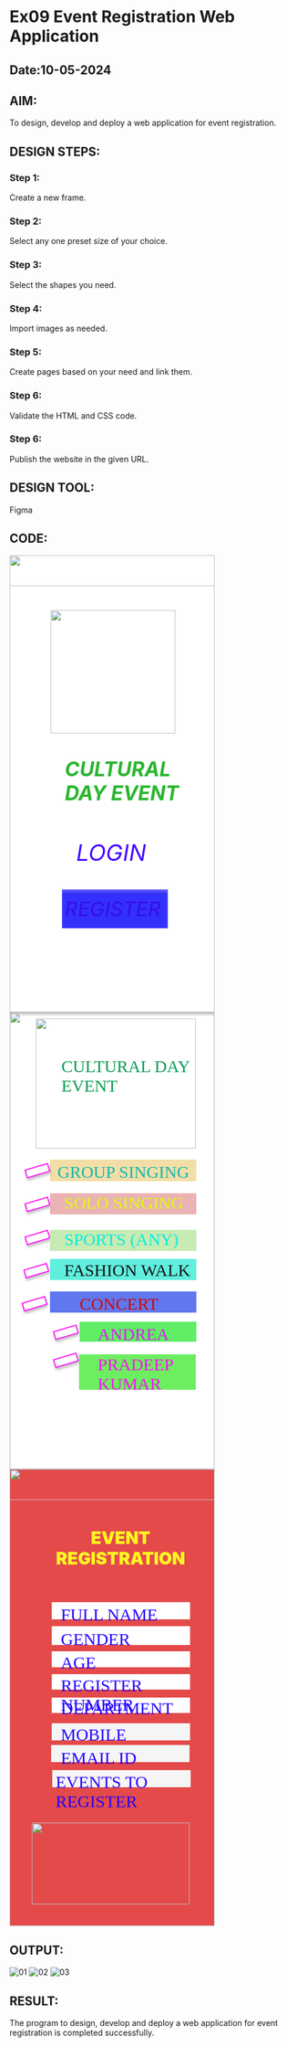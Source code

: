 # Ex09 Event Registration Web Application
## Date:10-05-2024

## AIM:
To design, develop and deploy a web application for event registration.

## DESIGN STEPS:

### Step 1:
Create a new frame.

### Step 2:
Select any one preset size of your choice.

### Step 3:
Select the shapes you need.

### Step 4:
Import images as needed.

### Step 5:
Create pages based on your need and link them.

### Step 6:

Validate the HTML and CSS code.

### Step 6:

Publish the website in the given URL.

## DESIGN TOOL:
Figma

## CODE:
<div style="width: 360px; height: 800px; position: relative; background: white">
  <img style="width: 360px; height: 800px; left: 0px; top: 0px; position: absolute" src="https://via.placeholder.com/360x800" />
  <img style="width: 360px; height: 54px; left: 0px; top: 0px; position: absolute" src="https://via.placeholder.com/360x54" />
  <div style="width: 186px; height: 62px; left: 92px; top: 487px; position: absolute; mix-blend-mode: color-burn; box-shadow: 0px 4px 4px rgba(0, 0, 0, 0.25); justify-content: center; align-items: center; display: inline-flex">
    <div style="width: 186px; height: 62px; background: #00F0FF; box-shadow: 0px 4px 4px rgba(0, 0, 0, 0.25) inset"></div>
  </div>
  <div style="width: 161px; height: 53px; left: 117px; top: 496px; position: absolute; mix-blend-mode: hard-light; color: #2400FF; font-size: 40px; font-family: Inter; font-style: italic; font-weight: 400; word-wrap: break-word">LOGIN</div>
  <div style="width: 186px; height: 68px; left: 92px; top: 585px; position: absolute; mix-blend-mode: exclusion; background: rgba(249.98, 255, 4.04, 0.81); box-shadow: 0px 4px 4px rgba(0, 0, 0, 0.25) inset"></div>
  <div style="width: 176px; height: 55px; left: 97px; top: 598px; position: absolute; mix-blend-mode: color-burn; color: rgba(255, 38.27, 24.44, 0.63); font-size: 35px; font-family: Inter; font-style: italic; font-weight: 500; word-wrap: break-word">REGISTER</div>
  <img style="width: 219px; height: 216px; left: 72px; top: 96px; position: absolute" src="https://via.placeholder.com/219x216" />
  <div style="width: 214px; height: 102px; left: 97px; top: 353px; position: absolute; color: #2AB630; font-size: 35px; font-family: Inter; font-style: italic; font-weight: 700; word-wrap: break-word">CULTURAL DAY EVENT<br/></div>
</div>
<div style="width: 360px; height: 800px; position: relative; background: white; box-shadow: 0px 4px 4px rgba(0, 0, 0, 0.25) inset">
  <img style="width: 360px; height: 800px; left: 0px; top: 0px; position: absolute" src="https://via.placeholder.com/360x800" />
  <img style="width: 281px; height: 228px; left: 46px; top: 11px; position: absolute" src="https://via.placeholder.com/281x228" />
  <div style="width: 282px; height: 95px; left: 91px; top: 78px; position: absolute; color: #069C54; font-size: 30px; font-family: Kiwi Maru; font-weight: 500; word-wrap: break-word">   CULTURAL      DAY EVENT</div>
  <div style="width: 257px; height: 38px; left: 71px; top: 258px; position: absolute; background: #F3DEA7"></div>
  <div style="width: 38.79px; height: 11.64px; left: 25.50px; top: 276px; position: absolute; transform: rotate(-16.70deg); transform-origin: 0 0; box-shadow: 0px 4px 4px rgba(0, 0, 0, 0.25); border: 2px #FF10F5 solid"></div>
  <div style="width: 38.79px; height: 11.64px; left: 26px; top: 334.15px; position: absolute; transform: rotate(-16.70deg); transform-origin: 0 0; box-shadow: 0px 4px 4px rgba(0, 0, 0, 0.25); border: 2px #FF10F5 solid"></div>
  <div style="width: 257px; height: 50px; left: 84px; top: 263px; position: absolute; color: #0FB8AE; font-size: 30px; font-family: JejuHallasan; font-weight: 400; word-wrap: break-word">GROUP SINGING</div>
  <div style="width: 257px; height: 37px; left: 71px; top: 317px; position: absolute; background: #EBB3B3"></div>
  <div style="width: 257px; height: 50px; left: 96px; top: 317px; position: absolute; color: #DCFF07; font-size: 30px; font-family: JejuHallasan; font-weight: 400; word-wrap: break-word">SOLO SINGING</div>
  <div style="width: 38.79px; height: 11.64px; left: 26px; top: 392.15px; position: absolute; transform: rotate(-16.70deg); transform-origin: 0 0; box-shadow: 0px 4px 4px rgba(0, 0, 0, 0.25); border: 2px #FF10F5 solid"></div>
  <div style="width: 257px; height: 37px; left: 71px; top: 381px; position: absolute; background: #C8EBB3"></div>
  <div style="width: 257px; height: 50px; left: 96px; top: 381px; position: absolute; color: #01EEDF; font-size: 30px; font-family: JejuHallasan; font-weight: 400; word-wrap: break-word">SPORTS (ANY)</div>
  <div style="width: 38.79px; height: 11.64px; left: 24px; top: 450.15px; position: absolute; transform: rotate(-16.70deg); transform-origin: 0 0; box-shadow: 0px 4px 4px rgba(0, 0, 0, 0.25); border: 2px #FF10F5 solid"></div>
  <div style="width: 257px; height: 37px; left: 71px; top: 432px; position: absolute; background: #60EEDD"></div>
  <div style="width: 257px; height: 50px; left: 96px; top: 435px; position: absolute; color: #141515; font-size: 30px; font-family: JejuHallasan; font-weight: 400; word-wrap: break-word">FASHION WALK</div>
  <div style="width: 38.79px; height: 11.64px; left: 21px; top: 508.15px; position: absolute; transform: rotate(-16.70deg); transform-origin: 0 0; box-shadow: 0px 4px 4px rgba(0, 0, 0, 0.25); border: 2px #FF10F5 solid"></div>
  <div style="width: 257px; height: 37px; left: 71px; top: 489px; position: absolute; background: #6077EE"></div>
  <div style="width: 218px; height: 48px; left: 123px; top: 494px; position: absolute; color: #D40505; font-size: 30px; font-family: JejuHallasan; font-weight: 400; word-wrap: break-word">CONCERT</div>
  <div style="width: 38.79px; height: 11.64px; left: 76px; top: 558.15px; position: absolute; transform: rotate(-16.70deg); transform-origin: 0 0; box-shadow: 0px 4px 4px rgba(0, 0, 0, 0.25); border: 2px #FF10F5 solid"></div>
  <div style="width: 38.79px; height: 11.64px; left: 76px; top: 607.15px; position: absolute; transform: rotate(-16.70deg); transform-origin: 0 0; box-shadow: 0px 4px 4px rgba(0, 0, 0, 0.25); border: 2px #FF10F5 solid"></div>
  <div style="width: 205px; height: 35px; left: 123px; top: 542px; position: absolute; background: #60EE66"></div>
  <div style="width: 205px; height: 62px; left: 122px; top: 599px; position: absolute; background: #6CEE60"></div>
  <div style="width: 218px; height: 48px; left: 155px; top: 547px; position: absolute; color: #E616F8; font-size: 30px; font-family: JejuHallasan; font-weight: 400; word-wrap: break-word">ANDREA</div>
  <div style="width: 218px; height: 48px; left: 154.85px; top: 599.71px; position: absolute; color: #FF10F5; font-size: 30px; font-family: JejuHallasan; font-weight: 400; word-wrap: break-word">PRADEEP KUMAR</div>
</div>
<div style="width: 360px; height: 800px; position: relative; background: #E44A4A">
  <img style="width: 360px; height: 800px; left: 0px; top: 0px; position: absolute" src="https://via.placeholder.com/360x800" />
  <img style="width: 360px; height: 54px; left: 0px; top: 0px; position: absolute" src="https://via.placeholder.com/360x54" />
  <div style="width: 260px; height: 113px; left: 65px; top: 102px; position: absolute; text-align: center; color: #FFF622; font-size: 30px; font-family: Inter; font-weight: 900; word-wrap: break-word">EVENT REGISTRATION </div>
  <div style="width: 243px; height: 30px; left: 74px; top: 233px; position: absolute; background: white"></div>
  <div style="width: 243px; height: 33px; left: 74px; top: 275px; position: absolute; background: white"></div>
  <div style="width: 243px; height: 27px; left: 74px; top: 359px; position: absolute; background: white"></div>
  <div style="width: 243px; height: 28px; left: 74px; top: 319px; position: absolute; background: white"></div>
  <div style="width: 243px; height: 27px; left: 74px; top: 400px; position: absolute; background: white"></div>
  <div style="width: 243px; height: 30px; left: 74px; top: 445px; position: absolute; background: #F5F5F5"></div>
  <img style="width: 277px; height: 143px; left: 39px; top: 619px; position: absolute" src="https://via.placeholder.com/277x143" />
  <div style="width: 243px; height: 30px; left: 73px; top: 483px; position: absolute; background: #F5F5F5"></div>
  <div style="width: 243px; height: 30px; left: 75px; top: 527px; position: absolute; background: #F5F5F5"></div>
  <div style="width: 257px; left: 90px; top: 238px; position: absolute; color: #2400FF; font-size: 30px; font-family: Just Another Hand; font-weight: 400; word-wrap: break-word">FULL NAME</div>
  <div style="width: 190px; height: 27px; left: 90px; top: 281px; position: absolute; color: #2400FF; font-size: 30px; font-family: Just Another Hand; font-weight: 400; word-wrap: break-word">GENDER</div>
  <div style="width: 257px; height: 50px; left: 90px; top: 322px; position: absolute; color: #2400FF; font-size: 30px; font-family: Just Another Hand; font-weight: 400; word-wrap: break-word">AGE</div>
  <div style="width: 257px; height: 51px; left: 90px; top: 362px; position: absolute; color: #2400FF; font-size: 30px; font-family: Just Another Hand; font-weight: 400; word-wrap: break-word">REGISTER NUMBER</div>
  <div style="width: 257px; height: 50px; left: 90px; top: 402px; position: absolute; color: #2400FF; font-size: 30px; font-family: Just Another Hand; font-weight: 400; word-wrap: break-word">DEPARTMENT</div>
  <div style="width: 257px; height: 50px; left: 90px; top: 448px; position: absolute; color: #2400FF; font-size: 30px; font-family: Just Another Hand; font-weight: 400; word-wrap: break-word">MOBILE</div>
  <div style="width: 244px; height: 26px; left: 81px; top: 531px; position: absolute; color: #2400FF; font-size: 30px; font-family: Just Another Hand; font-weight: 400; word-wrap: break-word">EVENTS TO REGISTER</div>
  <div style="width: 257px; left: 90px; top: 489px; position: absolute; color: #2400FF; font-size: 30px; font-family: Just Another Hand; font-weight: 400; word-wrap: break-word">EMAIL ID</div>
</div>

## OUTPUT:
![01](https://github.com/BharathJayachandran/Figma/assets/122089525/d54a05c4-46a3-4a02-927e-a9bc615f8f65)
![02](https://github.com/BharathJayachandran/Figma/assets/122089525/0f5cfec6-d898-42e3-a0f7-0c5f132945a6)
![03](https://github.com/BharathJayachandran/Figma/assets/122089525/155d76d6-b6be-49d3-8b64-50bc3597db21)



## RESULT:
The program to design, develop and deploy a web application for event registration is completed successfully.
